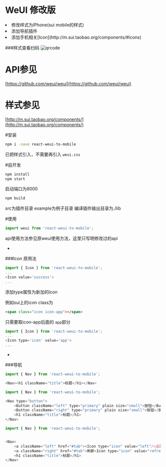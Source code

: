 # WeUI 修改版
<li>修改样式为IPhone(sui mobile的样式)
<li>添加导航插件
<li>添加手机相关[Icon](http://m.sui.taobao.org/components/#icons)

###样式查看扫码
![qrcode](https://raw.githubusercontent.com/xfcf1/react-weui-to-mobile/master/docs/qrcode.png)

# API参见

[https://github.com/weui/weui](https://github.com/weui/weui)

# 样式参见
[http://m.sui.taobao.org/components/](http://m.sui.taobao.org/components/)

#安装
```sh
npm i -save react-weui-to-mobile
```
已把样式引入，不需要再引入 ```weui.css```

#自开发

```sh
npm install
npm start
```
启动端口为8000

```sh
npm build
```
src为插件目录
example为例子目录
编译插件输出目录为./lib

#使用
```js
import weui from 'react-weui-to-mobile';
```

api使用方法参见原weui使用方法，这里只写明修改过的api

-
###Icon
原用法

```js
import { Icon } from 'react-weui-to-mobile';
...
<Icon value='success'>
...
```
添加type属性为新加的icon

例如sui上的icon class为

```html
<span class="icon icon-app"></span>
```

只需要取icon-app后面的 ```app```部分

```js
import { Icon } from 'react-weui-to-mobile';
...
<Icon type='icon' value='app'>
...
```

-
###导航

```js
import { Nav } from 'react-weui-to-mobile';

<Nav><h1 className="title">标题</h1></Nav>
```

```js
import { Nav } from 'react-weui-to-mobile';

<Nav type="button">
    <Button className="left" type="primary" plain size="small">按钮</Button>
    <Button className="right" type="primary" plain size="small">按钮</Button>
    <h1 className="title">标题</h1>
</Nav>
```

```js
import { Nav } from 'react-weui-to-mobile';


<Nav>
    <a className="left" href="#tab"><Icon type="icon" value="left"/>返回</a>
    <a className="right" href="#tab">刷新<Icon type="icon" value="refresh"/></a>
    <h1 className="title">标题</h1>
</Nav>
```
